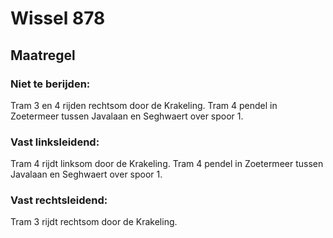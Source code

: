 # Wissel 878
## Maatregel
### Niet te berijden:
Tram 3 en 4 rijden rechtsom door de Krakeling.
Tram 4 pendel in Zoetermeer tussen Javalaan en Seghwaert over spoor 1.
### Vast linksleidend:
Tram 4 rijdt linksom door de Krakeling.
Tram 4 pendel in Zoetermeer tussen Javalaan en Seghwaert over spoor 1.
### Vast rechtsleidend:
Tram 3 rijdt rechtsom door de Krakeling.
